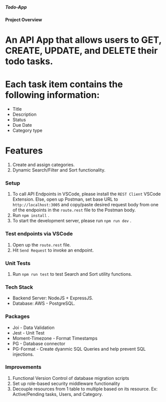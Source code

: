 ##### Todo-App

#### Project Overview
# An API App that allows users to GET, CREATE, UPDATE, and DELETE their todo tasks. 

# Each task item contains the following information:
*  Title
*  Description
*  Status
*  Due Date
*  Category type

# Features
1. Create and assign categories.
2. Dynamic Search/Filter and Sort functionality.

### Setup
1. To call API Endpoints in VSCode, please install the ``REST Client`` VSCode Extension. Else, open up Postman, set base URL to ``http://localhost:3005`` and copy/paste desired request body from one of the endpoints in the ``route.rest`` file to the Postman body.
2. Run `npm install` .
3. To start the development server, please run `npm run dev` .

### Test endpoints via VSCode
1. Open up the ``route.rest`` file.
2. Hit ``Send Request`` to invoke an endpoint.

### Unit Tests
1. Run ``npm run test`` to test Search and Sort utility functions.

### Tech Stack
* Backend Server: NodeJS + ExpressJS.
* Database: AWS - PostgreSQL.

### Packages
* Joi - Data Validation
* Jest - Unit Test
* Moment-Timezone - Format Timestamps
* PG - Database connector
* PG-Format - Create dyanmic SQL Queries and help prevent SQL injections.


### Improvements
1. Functional Version Control of database migration scripts 
2. Set up role-based security middleware functionality
3. Decouple resources from 1 table to multiple based on its resource. Ex: Active/Pending tasks, Users, and Category. 





